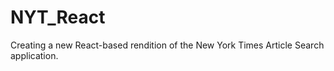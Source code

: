 # NYT_React
Creating a new React-based rendition of the New York Times Article Search application. 


